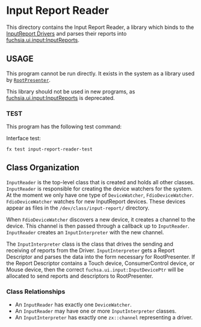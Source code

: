# Input Report Reader

This directory contains the Input Report Reader, a library which binds to
the [InputReport Drivers](/sdk/fidl/fuchsia.input.report/)
and parses their reports into
[fuchsia.ui.input:InputReports](https://fuchsia.googlesource.com/fuchsia/+/master/sdk/fidl/fuchsia.ui.input/input_reports.fidl).

## USAGE

This program cannot be run directly. It exists in the system
as a library used by [`RootPresenter`](/src/ui/bin/root_presenter/README.md).

This library should not be used in new programs, as [fuchsia.ui.input:InputReports](https://fuchsia.googlesource.com/fuchsia/+/master/sdk/fidl/fuchsia.ui.input/input_reports.fidl) is deprecated.

### TEST

This program has the following test command:

Interface test:
```
fx test input-report-reader-test
```
## Class Organization

`InputReader` is the top-level class that is created and holds all other classes.
`InputReader` is responsible for creating the device watchers for the system.
At the moment we only have one type of `DeviceWatcher`, `FdioDeviceWatcher`.
`FdioDeviceWatcher` watches for new InputReport devices. These devices appear as files
in the `/dev/class/input-report/` directory.

When `FdioDeviceWatcher` discovers a new device, it creates a channel to the device.
This channel is then passed through a callback up to `InputReader`.
`InputReader` creates an `InputInterpreter` with the new channel.

The `InputInterpreter` class is the class that drives the sending and receiving
of reports from the Driver. `InputInterpreter` gets a Report Descriptor
and parses the data into the form necessary for RootPresenter.
If the Report Descriptor contains a Touch device, ConsumerControl device, or Mouse device,
then the correct `fuchsa.ui.input:InputDevicePtr` will be allocated to send
reports and descriptors to RootPresenter.

### Class Relationships

* An `InputReader` has exactly one `DeviceWatcher`.
* An `InputReader` may have one or more `InputInterpreter` classes.
* An `InputInterpreter` has exactly one `zx::channel` representing a driver.

